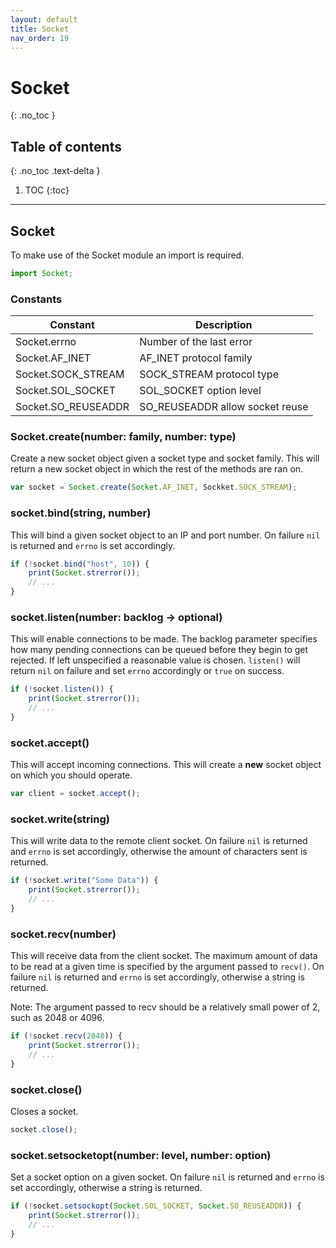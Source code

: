 ```yaml
---
layout: default
title: Socket
nav_order: 19
---
```


# Socket
{: .no_toc }

## Table of contents
{: .no_toc .text-delta }

1. TOC
{:toc}

---

## Socket

To make use of the Socket module an import is required.

```js
import Socket;
```

### Constants

| Constant             | Description                     |
|----------------------|---------------------------------|
| Socket.errno         | Number of the last error        |
| Socket.AF_INET       | AF_INET protocol family         |
| Socket.SOCK_STREAM   | SOCK_STREAM protocol type       |
| Socket.SOL_SOCKET    | SOL_SOCKET option level         |
| Socket.SO_REUSEADDR  | SO_REUSEADDR allow socket reuse |

### Socket.create(number: family, number: type)

Create a new socket object given a socket type and socket family. This will return
a new socket object in which the rest of the methods are ran on.

```js
var socket = Socket.create(Socket.AF_INET, Sockket.SOCK_STREAM);
```

### socket.bind(string, number)

This will bind a given socket object to an IP and port number. On failure `nil` is returned
and `errno` is set accordingly.

```js
if (!socket.bind("host", 10)) {
    print(Socket.strerror());
    // ...
}
```

### socket.listen(number: backlog -> optional)

This will enable connections to be made. The backlog parameter specifies how many
pending connections can be queued before they begin to get rejected. If left unspecified
a reasonable value is chosen. `listen()` will return `nil` on failure and set `errno` accordingly
or `true` on success.

```js
if (!socket.listen()) {
    print(Socket.strerror());
    // ...
}
```

### socket.accept()

This will accept incoming connections. This will create a **new** socket object
on which you should operate.

```js
var client = socket.accept();
```

### socket.write(string)

This will write data to the remote client socket. On failure `nil` is returned and `errno` is set accordingly,
otherwise the amount of characters sent is returned.

```js
if (!socket.write("Some Data")) {
    print(Socket.strerror());
    // ...
}
```

### socket.recv(number)

This will receive data from the client socket. The maximum amount of data to be read at a given
time is specified by the argument passed to `recv()`. On failure `nil` is returned and `errno` is set accordingly,
otherwise a string is returned.

Note: The argument passed to recv should be a relatively small power of 2, such as 2048 or 4096.

```js
if (!socket.recv(2048)) {
    print(Socket.strerror());
    // ...
}
```

### socket.close()

Closes a socket.

```js
socket.close();
```

### socket.setsocketopt(number: level, number: option)

Set a socket option on a given socket. On failure `nil` is returned and `errno` is set accordingly,
otherwise a string is returned.

```js
if (!socket.setsockopt(Socket.SOL_SOCKET, Socket.SO_REUSEADDR)) {
    print(Socket.strerror());
    // ...
}
```

